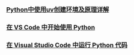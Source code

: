 ### [Python中使用uv创建环境及原理详解](https://blog.csdn.net/xinjichenlibing/article/details/148056383)

### [在 VS Code 中开始使用 Python](https://vscode.github.net.cn/docs/python/python-tutorial)

### [在 Visual Studio Code 中运行 Python 代码](https://vscode.js.cn/docs/python/run)

